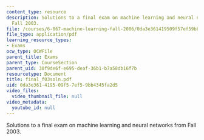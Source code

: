 ```yaml
---
content_type: resource
description: Solutions to a final exam on machine learning and neural networks from
  Fall 2003.
file: /courses/6-867-machine-learning-fall-2006/0da3e361419509f57ef59bb4345fa2d5_final_f03soln.pdf
file_type: application/pdf
learning_resource_types:
- Exams
ocw_type: OCWFile
parent_title: Exams
parent_type: CourseSection
parent_uid: 30f9de6f-e695-deaf-36b1-b7a58db16f7b
resourcetype: Document
title: final_f03soln.pdf
uid: 0da3e361-4195-09f5-7ef5-9bb4345fa2d5
video_files:
  video_thumbnail_file: null
video_metadata:
  youtube_id: null
---
```

Solutions to a final exam on machine learning and neural networks from Fall 2003.

